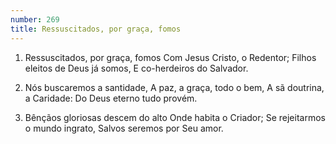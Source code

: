 ```yaml
---
number: 269
title: Ressuscitados, por graça, fomos
---
```


1. Ressuscitados, por graça, fomos
  Com Jesus Cristo, o Redentor;
  Filhos eleitos de Deus já somos,
  E co-herdeiros do Salvador.

2. Nós buscaremos a santidade,
  A paz, a graça, todo o bem,
  A sã doutrina, a Caridade:
  Do Deus eterno tudo provém.

3. Bênçãos gloriosas descem do alto
  Onde habita o Criador;
  Se rejeitarmos o mundo ingrato,
  Salvos seremos por Seu amor.
